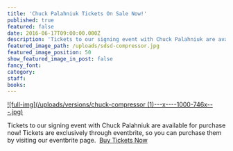 ```yaml
---
title: 'Chuck Palahniuk Tickets On Sale Now!'
published: true
featured: false
date: 2016-06-17T09:00:00.000Z
description: 'Tickets to our signing event with Chuck Palahniuk are available for purchase now!'
featured_image_path: /uploads/sdsd-compressor.jpg
featured_image_position: 50
show_featured_image_in_post: false
fancy_font:
category:
staff:
books:
---
```



[![full-img](/uploads/versions/chuck-compressor &#40;1&#41;---x----1000-746x---.jpg)](https://www.eventbrite.com/e/chuck-palahniuk-717-tickets-25202451210)

Tickets to our signing event with Chuck Palahniuk are available for purchase now! Tickets are exclusively through eventbrite, so you can purchase them by visiting our eventbrite page. &nbsp;[Buy Tickets Now](https://www.eventbrite.com/e/chuck-palahniuk-717-tickets-25202451210)